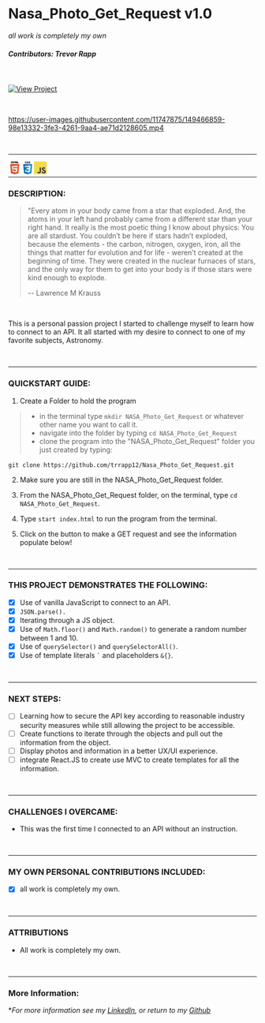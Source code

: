 # Nasa_Photo_Get_Request v1.0

*all work is completely my own*

##### Contributors: Trevor Rapp

<br>

[![View Project](https://user-images.githubusercontent.com/11747875/141830030-bb37c7b2-7c74-43fa-b705-779189b9f380.png)](https://trrapp12.github.io/Nasa_Photo_Get_Request/)

<br>

https://user-images.githubusercontent.com/11747875/149466859-98e13332-3fe3-4261-9aa4-ae71d2128605.mp4

<br/>

---

<img align="left" alt="HTML5" width="26px" src="https://raw.githubusercontent.com/github/explore/80688e429a7d4ef2fca1e82350fe8e3517d3494d/topics/html/html.png" />
<img align="left" alt="CSS3" width="26px" src="https://raw.githubusercontent.com/github/explore/80688e429a7d4ef2fca1e82350fe8e3517d3494d/topics/css/css.png" />
<img align="left" alt="JavaScript" width="26px" src="https://raw.githubusercontent.com/github/explore/80688e429a7d4ef2fca1e82350fe8e3517d3494d/topics/javascript/javascript.png" />
<br>

---

### DESCRIPTION:

> "Every atom in your body came from a star that exploded.
> And, the atoms in your left hand probably came from a different
> star than your right hand. It really is the most poetic thing
> I know about physics: You are all stardust. You couldn’t be here
> if stars hadn’t exploded, because the elements -
> the carbon, nitrogen, oxygen, iron, all the things that matter
> for evolution and for life - weren’t created at the beginning of time.
> They were created in the nuclear furnaces of stars, and the only
> way for them to get into your body is if those stars were kind enough to explode.
>
> -- Lawrence M Krauss

<br/>

This is a personal passion project I started to challenge myself to learn how to connect to an API.  It all started with my desire to connect to one of my favorite subjects, Astronomy.

<br/>

---

### QUICKSTART GUIDE:

1. Create a Folder to hold the program
 > - in the terminal type `mkdir NASA_Photo_Get_Request` or whatever other name you want to call it. 
 > - navigate into the folder by typing `cd NASA_Photo_Get_Request`
 > - clone the program into the "NASA_Photo_Get_Request" folder you just created by typing: 
 
 ```
 git clone https://github.com/trrapp12/Nasa_Photo_Get_Request.git
 ```
  
2. Make sure you are still in the NASA_Photo_Get_Request folder.
 
3. From the NASA_Photo_Get_Request folder, on the terminal, type `cd NASA_Photo_Get_Request`. 

4. Type `start index.html` to run the program from the terminal. 

5. Click on the button to make a GET request and see the information populate below!

<br/>

---

### THIS PROJECT DEMONSTRATES THE FOLLOWING:

- [x] Use of vanilla JavaScript to connect to an API.
- [x] ```JSON.parse().```
- [x] Iterating through a JS object.
- [x] Use of ```Math.floor()``` and ```Math.random()``` to generate a random number between 1 and 10.
- [x] Use of ```querySelector()``` and ```querySelectorAll()```.
- [x] Use of template literals `` ` ``  and placeholders `&{}`.

<br/>

---

### NEXT STEPS:

- [ ] Learning how to secure the API key according to reasonable industry security measures while still allowing the project to be accessible.
- [ ] Create functions to iterate through the objects and pull out the information from the object.
- [ ] Display photos and information in a better UX/UI experience.
- [ ] integrate React.JS to create use MVC to create templates for all the information.
      
<br/>

---

### CHALLENGES I OVERCAME:

* This was the first time I connected to an API without an instruction.

<br/>

---

### MY OWN PERSONAL CONTRIBUTIONS INCLUDED:

- [X] all work is completely my own.  

<br/>

---

### ATTRIBUTIONS

* All work is completely my own.

<br/>

---

### More Information:

\**For more information see my [LinkedIn](https://www.linkedin.com/in/trevor-rapp-042a1037), or return to my [Github](https://github.com/trrapp12)*



